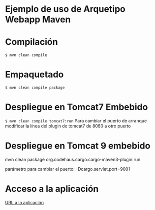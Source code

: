# Ejemplo de uso de Arquetipo Webapp Maven
# Compilación
<code>$ mvn clean compile</code>
# Empaquetado
<code>$ mvn clean compile package</code>
# Despliegue en Tomcat7 Embebido
<code>$ mvn clean compile tomcat7:run</code>
Para cambiar el puerto de arranque modificar la línea del plugin de tomcat7 de 8080 a otro puerto
# Despliegue en Tomcat 9 embebido
mvn clean package org.codehaus.cargo:cargo-maven3-plugin:run

parámetro para cambiar el puerto:
-Dcargo.servlet.port=9001
# Acceso a la aplicación
[URL a la aplicación](http://localhost:8080/webapp)
